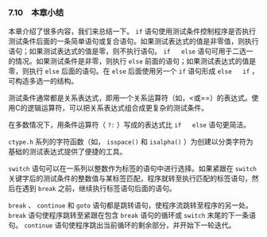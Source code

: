 ### 7.10　本章小结

本章介绍了很多内容，我们来总结一下。 `if` 语句使用测试条件控制程序是否执行测试条件后面的一条简单语句或复合语句。如果测试表达式的值是非零值，则执行语句；如果测试表达式的值是零，则不执行语句。 `if` 　 `else` 语句可用于二选一的情况。如果测试条件是非零，则执行 `else` 前面的语句；如果测试表达式的值是零，则执行 `else` 后面的语句。在 `else` 后面使用另一个 `if` 语句形成 `else` 　 `if` ，可构造多选一的结构。

测试条件通常都是关系表达式，即用一个关系运算符（如，<或==）的表达式。使用C的逻辑运算符，可以把关系表达式组合成更复杂的测试条件。

在多数情况下，用条件运算符（ `?:` ）写成的表达式比 `if` 　 `else` 语句更简洁。

`ctype.h` 系列的字符函数（如， `isspace()` 和 `isalpha()` ）为创建以分类字符为基础的测试表达式提供了便捷的工具。

`switch` 语句可以在一系列以整数作为标签的语句中进行选择。如果紧跟在 `switch` 关键字后的测试条件的整数值与某标签匹配，程序就转至执行匹配的标签语句，然后在遇到 `break` 之前，继续执行标签语句后面的语句。

`break` 、 `continue` 和 `goto` 语句都是跳转语句，使程序流跳转至程序的另一处。 `break` 语句使程序跳转至紧跟在包含 `break` 语句的循环或 `switch` 末尾的下一条语句。 `continue` 语句使程序跳出当前循环的剩余部分，并开始下一轮迭代。

